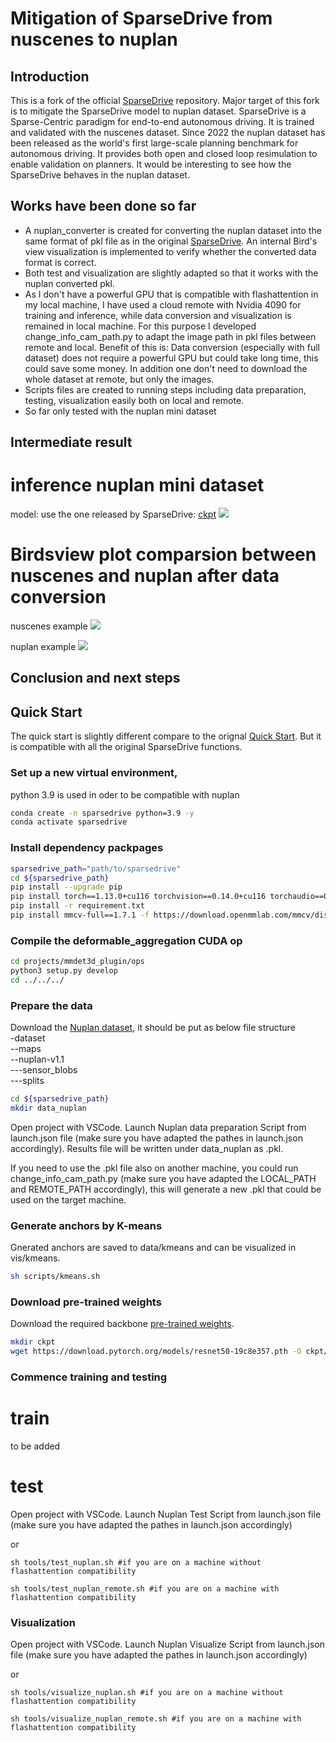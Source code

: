 # Mitigation of SparseDrive from nuscenes to nuplan

## Introduction
This is a fork of the official [SparseDrive](https://github.com/swc-17/SparseDrive) repository. Major target of this fork is to mitigate the SparseDrive model to nuplan dataset. SparseDrive is a Sparse-Centric paradigm for end-to-end autonomous driving. It is trained and validated with the nuscenes dataset. Since 2022 the nuplan dataset has been released as the world's first large-scale planning benchmark for autonomous driving. It provides both open and closed loop resimulation to enable validation on planners. It would be interesting to see how the SparseDrive behaves in the nuplan dataset. 


## Works have been done so far
- A nuplan_converter is created for converting the nuplan dataset into the same format of pkl file as in the original [SparseDrive](https://github.com/swc-17/SparseDrive). An internal Bird's view visualization is implemented to verify whether the converted data format is correct.
- Both test and visualization are slightly adapted so that it works with the nuplan converted pkl.
- As I don't have a powerful GPU that is compatible with flashattention in my local machine, I have used a cloud remote with Nvidia 4090 for training and inference, while data conversion and visualization is remained in local machine. For this purpose I developed change_info_cam_path.py to adapt the image path in pkl files between remote and local. Benefit of this is: Data conversion (especially with full dataset) does not require a powerful GPU but could take long time, this could save some money. In addition one don't need to download the whole dataset at remote, but only the images.
- Scripts files are created to running steps including data preparation, testing, visualization easily both on local and remote.
- So far only tested with the nuplan mini dataset

## Intermediate result
# inference nuplan mini dataset
model: use the one released by SparseDrive: [ckpt](https://github.com/swc-17/SparseDrive/releases/download/v1.0/sparsedrive_stage2.pth) 
![](https://github.com/Lu233/SparseDrive-Nuplan/tree/develop_remote/docs/intermediate_result.gif)

# Birdsview plot comparsion between nuscenes and nuplan after data conversion
nuscenes example
![](https://github.com/Lu233/SparseDrive-Nuplan/tree/develop_remote/docs/nuscenes_birdsview_example.png)

nuplan example
![](https://github.com/Lu233/SparseDrive-Nuplan/tree/develop_remote/docs/nuplan_birdsview_example.png)

## Conclusion and next steps



## Quick Start
The quick start is slightly different compare to the orignal [Quick Start](docs/quick_start.md). But it is compatible with all the original SparseDrive functions.

### Set up a new virtual environment, 
python 3.9 is used in oder to be compatible with nuplan
```bash
conda create -n sparsedrive python=3.9 -y
conda activate sparsedrive
```

### Install dependency packpages
```bash
sparsedrive_path="path/to/sparsedrive"
cd ${sparsedrive_path}
pip install --upgrade pip
pip install torch==1.13.0+cu116 torchvision==0.14.0+cu116 torchaudio==0.13.0 --extra-index-url https://download.pytorch.org/whl/cu116
pip install -r requirement.txt
pip install mmcv-full==1.7.1 -f https://download.openmmlab.com/mmcv/dist/cu116/torch1.13/index.html
```

### Compile the deformable_aggregation CUDA op
```bash
cd projects/mmdet3d_plugin/ops
python3 setup.py develop
cd ../../../
```
### Prepare the data
Download the [Nuplan dataset](https://www.nuscenes.org/nuplan#download), it should be put as below file structure<br>
-dataset <br>
--maps<br>
--nuplan-v1.1<br>
---sensor_blobs<br>
---splits<br>

```bash
cd ${sparsedrive_path}
mkdir data_nuplan
```
Open project with VSCode. Launch Nuplan data preparation Script from launch.json file (make sure you have adapted the pathes in launch.json accordingly). Results file will be written under data_nuplan as .pkl. <br>

If you need to use the .pkl file also on another machine, you could run change_info_cam_path.py (make sure you have adapted the LOCAL_PATH and REMOTE_PATH accordingly), this will generate a new .pkl that could be used on the target machine.

### Generate anchors by K-means
Gnerated anchors are saved to data/kmeans and can be visualized in vis/kmeans.
```bash
sh scripts/kmeans.sh
```

### Download pre-trained weights
Download the required backbone [pre-trained weights](https://download.pytorch.org/models/resnet50-19c8e357.pth).
```bash
mkdir ckpt
wget https://download.pytorch.org/models/resnet50-19c8e357.pth -O ckpt/resnet50-19c8e357.pth
```

### Commence training and testing

# train
to be added

# test
Open project with VSCode. Launch Nuplan Test Script from launch.json file (make sure you have adapted the pathes in launch.json accordingly)

or

```
sh tools/test_nuplan.sh #if you are on a machine without flashattention compatibility

sh tools/test_nuplan_remote.sh #if you are on a machine with flashattention compatibility
```

### Visualization
Open project with VSCode. Launch Nuplan Visualize Script from launch.json file (make sure you have adapted the pathes in launch.json accordingly)

or

```
sh tools/visualize_nuplan.sh #if you are on a machine without flashattention compatibility

sh tools/visualize_nuplan_remote.sh #if you are on a machine with flashattention compatibility
```